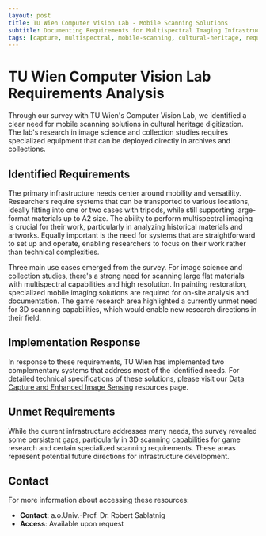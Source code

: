 ```yaml
---
layout: post
title: TU Wien Computer Vision Lab - Mobile Scanning Solutions
subtitle: Documenting Requirements for Multispectral Imaging Infrastructure
tags: [capture, multispectral, mobile-scanning, cultural-heritage, requirements]
---
```


# TU Wien Computer Vision Lab Requirements Analysis

Through our survey with TU Wien's Computer Vision Lab, we identified a clear need for mobile scanning solutions in cultural heritage digitization. The lab's research in image science and collection studies requires specialized equipment that can be deployed directly in archives and collections.

## Identified Requirements

The primary infrastructure needs center around mobility and versatility. Researchers require systems that can be transported to various locations, ideally fitting into one or two cases with tripods, while still supporting large-format materials up to A2 size. The ability to perform multispectral imaging is crucial for their work, particularly in analyzing historical materials and artworks. Equally important is the need for systems that are straightforward to set up and operate, enabling researchers to focus on their work rather than technical complexities.

Three main use cases emerged from the survey. For image science and collection studies, there's a strong need for scanning large flat materials with multispectral capabilities and high resolution. In painting restoration, specialized mobile imaging solutions are required for on-site analysis and documentation. The game research area highlighted a currently unmet need for 3D scanning capabilities, which would enable new research directions in their field.

## Implementation Response

In response to these requirements, TU Wien has implemented two complementary systems that address most of the identified needs. For detailed technical specifications of these solutions, please visit our [Data Capture and Enhanced Image Sensing](/capture) resources page.

## Unmet Requirements

While the current infrastructure addresses many needs, the survey revealed some persistent gaps, particularly in 3D scanning capabilities for game research and certain specialized scanning requirements. These areas represent potential future directions for infrastructure development.

## Contact

For more information about accessing these resources:
- **Contact**: a.o.Univ.-Prof. Dr. Robert Sablatnig
- **Access**: Available upon request 